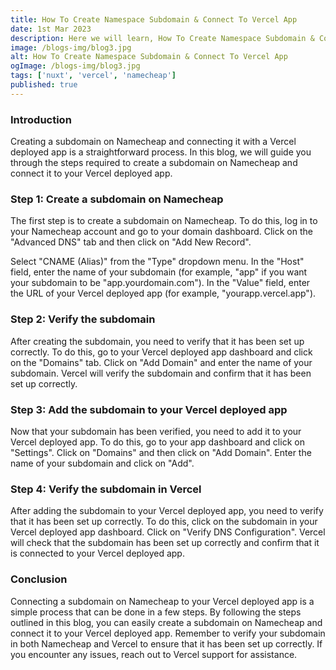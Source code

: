 ```yaml
---
title: How To Create Namespace Subdomain & Connect To Vercel App
date: 1st Mar 2023
description: Here we will learn, How To Create Namespace Subdomain & Connect To Vercel App
image: /blogs-img/blog3.jpg
alt: How To Create Namespace Subdomain & Connect To Vercel App
ogImage: /blogs-img/blog3.jpg
tags: ['nuxt', 'vercel', 'namecheap']
published: true
---
```


### Introduction

Creating a subdomain on Namecheap and connecting it with a Vercel deployed app is a straightforward process. In this
blog, we will guide you through the steps required to create a subdomain on Namecheap and connect it to your Vercel
deployed app.

### Step 1: Create a subdomain on Namecheap

The first step is to create a subdomain on Namecheap. To do this, log in to your Namecheap account and go to your domain
dashboard. Click on the "Advanced DNS" tab and then click on "Add New Record".

Select "CNAME (Alias)" from the "Type" dropdown menu. In the "Host" field, enter the name of your subdomain (for
example, "app" if you want your subdomain to be "app.yourdomain.com"). In the "Value" field, enter the URL of your
Vercel deployed app (for example, "yourapp.vercel.app").

### Step 2: Verify the subdomain

After creating the subdomain, you need to verify that it has been set up correctly. To do this, go to your Vercel
deployed app dashboard and click on the "Domains" tab. Click on "Add Domain" and enter the name of your subdomain.
Vercel will verify the subdomain and confirm that it has been set up correctly.

### Step 3: Add the subdomain to your Vercel deployed app

Now that your subdomain has been verified, you need to add it to your Vercel deployed app. To do this, go to your app
dashboard and click on "Settings". Click on "Domains" and then click on "Add Domain". Enter the name of your subdomain
and click on "Add".

### Step 4: Verify the subdomain in Vercel

After adding the subdomain to your Vercel deployed app, you need to verify that it has been set up correctly. To do
this, click on the subdomain in your Vercel deployed app dashboard. Click on "Verify DNS Configuration". Vercel will
check that the subdomain has been set up correctly and confirm that it is connected to your Vercel deployed app.

### Conclusion

Connecting a subdomain on Namecheap to your Vercel deployed app is a simple process that can be done in a few steps. By
following the steps outlined in this blog, you can easily create a subdomain on Namecheap and connect it to your Vercel
deployed app. Remember to verify your subdomain in both Namecheap and Vercel to ensure that it has been set up
correctly. If you encounter any issues, reach out to Vercel support for assistance.

